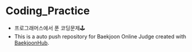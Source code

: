 # Coding_Practice
- 프로그래머스에서 푼 코딩문제🕹️
- This is a auto push repository for Baekjoon Online Judge created with [BaekjoonHub](https://github.com/BaekjoonHub/BaekjoonHub).
